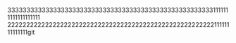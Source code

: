 3333333333333333333333333333333333333333333333333333331111111111111111111
222222222222222222222222222222222222222222222222222222211111111111111git